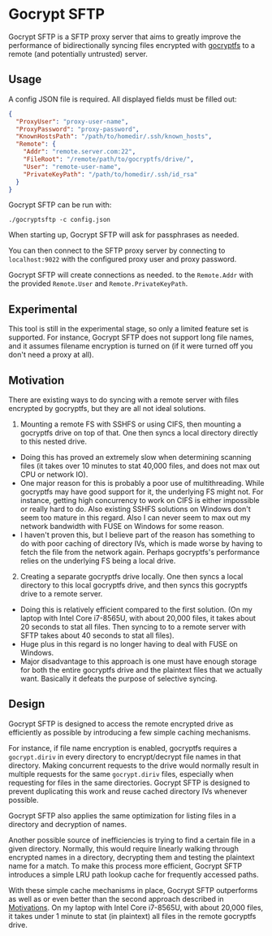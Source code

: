 # Gocrypt SFTP

Gocrypt SFTP is a SFTP proxy server that aims to greatly improve the performance
of bidirectionally syncing files encrypted with
[gocryptfs](https://github.com/rfjakob/gocryptfs) to a remote (and potentially
untrusted) server.

## Usage

A config JSON file is required. All displayed fields must be filled out:

```json
{
  "ProxyUser": "proxy-user-name",
  "ProxyPassword": "proxy-password",
  "KnownHostsPath": "/path/to/homedir/.ssh/known_hosts",
  "Remote": {
    "Addr": "remote.server.com:22",
    "FileRoot": "/remote/path/to/gocryptfs/drive/",
    "User": "remote-user-name",
    "PrivateKeyPath": "/path/to/homedir/.ssh/id_rsa"
  }
}
```

Gocrypt SFTP can be run with:

`./gocryptsftp -c config.json`

When starting up, Gocrypt SFTP will ask for passphrases as needed.

You can then connect to the SFTP proxy server by connecting to
`localhost:9022` with the configured proxy user and proxy password.

Gocrypt SFTP will create connections as needed. to the `Remote.Addr` with the
provided `Remote.User` and `Remote.PrivateKeyPath`.

## Experimental

This tool is still in the experimental stage, so only a limited feature set is
supported. For instance, Gocrypt SFTP does not support long file names, and it
assumes filename encryption is turned on (if it were turned off you don't need
a proxy at all).

## Motivation
There are existing ways to do syncing with a remote server with files
encrypted by gocryptfs, but they are all not ideal solutions.

1. Mounting a remote FS with SSHFS or using CIFS, then mounting a gocryptfs
drive on top of that. One then syncs a local directory directly to this
nested drive.
  - Doing this has proved an extremely slow when determining scanning files
  (it takes over 10 minutes to stat 40,000 files, and does not max out CPU
  or network IO).
  - One major reason for this is probably a poor use of multithreading. While
  gocryptfs may have good support for it, the underlying FS might not. For
  instance, getting high concurrency to work on CIFS is either impossible or
  really hard to do. Also existing SSHFS solutions on Windows don't seem too
  mature in this regard. Also I can never seem to max out my network bandwidth
  with FUSE on Windows for some reason.
  - I haven't proven this, but I believe part of the reason has something to do
  with poor caching of directory IVs, which is made worse by having to fetch
  the file from the network again. Perhaps gocryptfs's performance relies on
  the underlying FS being a local drive.

2. Creating a separate gocryptfs drive locally. One then syncs a local
directory to this local gocryptfs drive, and then syncs this gocryptfs drive
to a remote server.
  - Doing this is relatively efficient compared to the first solution.
  (On my laptop with Intel Core i7-8565U, with about 20,000 files, it takes
  about 20 seconds to stat all files. Then syncing to to a remote server with
  SFTP takes about 40 seconds to stat all files).
  - Huge plus in this regard is no longer having to deal with FUSE on Windows.
  - Major disadvantage to this approach is one must have enough storage for
  both the entire gocryptfs drive and the plaintext files that we actually want.
  Basically it defeats the purpose of selective syncing.

## Design

Gocrypt SFTP is designed to access the remote encrypted drive as efficiently as
possible by introducing a few simple caching mechanisms.

For instance, if file name encryption is enabled, gocryptfs requires a
`gocrypt.diriv` in every directory to encrypt/decrypt file names in that
directory. Making concurrent requests to the drive would normally result in
multiple requests for the same `gocrypt.diriv` files, especially when
requesting for files in the same directories. Gocrypt SFTP is designed to
prevent duplicating this work and reuse cached directory IVs whenever
possible.

Gocrypt SFTP also applies the same optimization for listing files in
a directory and decryption of names.

Another possible source of inefficiencies is trying to find a certain file in
a given directory. Normally, this would require linearly walking through
encrypted names in a directory, decrypting them and testing the plaintext
name for a match. To make this process more efficient, Gocrypt SFTP
introduces a simple LRU path lookup cache for frequently accessed paths.

With these simple cache mechanisms in place, Gocrypt SFTP outperforms as well
as or even better than the second approach described in
[Motivations](#motivations). On my laptop with Intel Core i7-8565U, with
about 20,000 files, it takes under 1 minute to stat (in plaintext) all files
in the remote gocryptfs drive.




